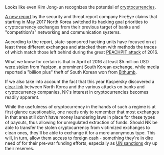Looks like even Kim Jong-un recognizes the potential of [cryptocurrencies][cc].

[A new report](https://www.fireeye.com/blog/threat-research/2017/09/north-korea-interested-in-bitcoin.html) by the security and threat report company FireEye claims that starting in May 2017 North Korea switched its hacking goal priorities to cryptocurrency exchanges from their previous target of banks and "competition's" networking and communication systems.

According to the report, state-sponsored hacking units have focused on at least three different exchanges and attacked them with methods the traces of which match those left behind during the great [PEACHPIT attack](https://www.fireeye.com/content/dam/fireeye-www/global/en/blog/threat-research/FireEye_HWP_ZeroDay.pdf) of 2016.

What we know for certain is that in April of 2016 at least $5 million USD [were stolen](https://news.bitcoin.com/hacked-korean-bitcoin-exchange-yapizon-offers-ious/) from Yapizon, a prominent South Korean exchange, while media reported a "billion plus" theft of South Korean won from [Bithumb](http://uk.businessinsider.com/south-korean-bitcoin-exchange-bithumb-hacked-ethereum-2017-7).

If we also take into account the fact that this year Kaspersky discovered a [clear link](https://www.csoonline.com/article/3187548/security/kaspersky-lab-reveals-direct-link-between-banking-heist-hackers-and-north-korea.html) between North Korea and the various attacks on banks and cryptocurrency companies, NK's interest in cryptocurrencies becomes readily apparent.

While the usefulness of cryptocurrency in the hands of such a regime is at first glance questionable, one needs only to remember that most exchanges in that area still don't have money laundering laws in place for these types of payouts, thus allowing for unregulated extraction of funds. Should NK be able to transfer the stolen cryptocurrency from victimized exchanges to clean ones, they'll be able to exchange it for a more anonymous type. This will, in turn, allow them access to foreign cash - something they're in dire need of for their pre-war funding efforts, especially as [UN sanctions](http://www.bbc.co.uk/news/world-asia-41235157) dry up their reserves.

[cc]: https://bitfalls.com/2017/08/20/cryptocurrency/